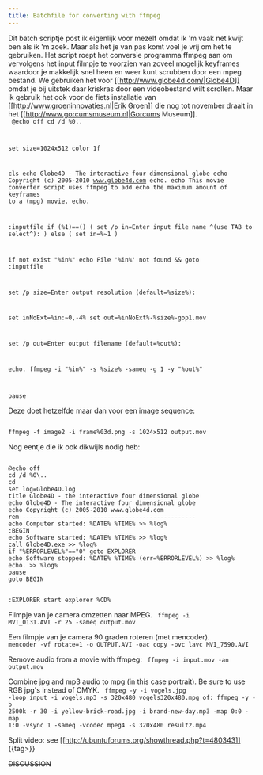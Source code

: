 ```yaml
---
title: Batchfile for converting with ffmpeg
---
```

Dit batch scriptje post ik eigenlijk voor mezelf omdat ik 'm vaak net kwijt ben als ik 'm zoek. Maar als het je van pas komt voel je vrij om het te gebruiken. Het script roept het conversie programma ffmpeg aan om vervolgens het input filmpje te voorzien van zoveel mogelijk keyframes waardoor je makkelijk snel heen en weer kunt scrubben door een mpeg bestand. We gebruiken het voor [[http://www.globe4d.com/|Globe4D]] omdat je bij uitstek daar kriskras door een videobestand wilt scrollen. Maar ik gebruik het ook voor de fiets installatie van [[http://www.groeninnovaties.nl|Erik Groen]] die nog tot november draait in het [[http://www.gorcumsmuseum.nl|Gorcums Museum]].
\
<code>
@echo off
cd /d %0\..

set size=1024x512
color 1f

cls
echo Globe4D - The interactive four dimensional globe
echo Copyright (c) 2005-2010 www.globe4d.com
echo.
echo This movie converter script uses ffmpeg to add
echo the maximum amount of keyframes to a (mpg) movie.
echo.

:inputfile
if (%1)==() ( 
  set /p in=Enter input file name ^(use TAB to select^): 
) else (
  set in=%~1
)

if not exist "%in%" echo File '%in%' not found && goto :inputfile

set /p size=Enter output resolution (default=%size%): 

set inNoExt=%in:~0,-4%
set out=%inNoExt%-%size%-gop1.mov

set /p out=Enter output filename (default=%out%): 

echo.
ffmpeg -i "%in%" -s %size% -sameq -g 1 -y "%out%"

pause
</code>

Deze doet hetzelfde maar dan voor een image sequence:

<code>
ffmpeg -f image2 -i frame%03d.png -s 1024x512 output.mov
</code>

Nog eentje die ik ook dikwijls nodig heb:

<code>
@echo off
cd /d %0\..
cd
set log=Globe4D.log
title Globe4D - the interactive four dimensional globe
echo Globe4D - The interactive four dimensional globe
echo Copyright (c) 2005-2010 www.globe4d.com
rem -------------------------------------------------
echo Computer started: %DATE% %TIME% >> %log%
:BEGIN
echo Software started: %DATE% %TIME% >> %log%
call Globe4D.exe >> %log%
if "%ERRORLEVEL%"=="0" goto EXPLORER
echo Software stopped: %DATE% %TIME% (err=%ERRORLEVEL%) >> %log%
echo. >> %log%
pause
goto BEGIN

:EXPLORER
start explorer %CD%
</code>

Filmpje van je camera omzetten naar MPEG.
<code>
ffmpeg -i MVI_0131.AVI -r 25 -sameq output.mov
</code>

Een filmpje van je camera 90 graden roteren (met mencoder).
<code>
mencoder -vf rotate=1 -o OUTPUT.AVI -oac copy -ovc lavc MVI_7590.AVI 
</code>

Remove audio from a movie with ffmpeg:
<code>
ffmpeg -i input.mov -an output.mov
</code>

Combine jpg and mp3 audio to mpg (in this case portrait). Be sure to use RGB jpg's instead of CMYK.
<code>
ffmpeg -y -i vogels.jpg -loop_input -i vogels.mp3 -s 320x480 vogels320x480.mpg
of:
ffmpeg -y -b 2500k -r 30 -i yellow-brick-road.jpg -i brand-new-day.mp3 -map 0:0 -map 1:0 -vsync 1 -sameq  -vcodec mpeg4 -s 320x480 result2.mp4
</code>

Split video: see [[http://ubuntuforums.org/showthread.php?t=480343]]
{{tag>}}


~~DISCUSSION~~
